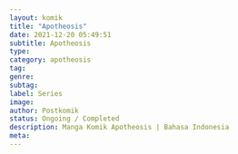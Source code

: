 ```yaml
---
layout: komik
title: "Apotheosis"
date: 2021-12-20 05:49:51
subtitle: Apotheosis
type: 
category: apotheosis
tag: 
genre: 
subtag: 
label: Series
image: 
author: Postkomik
status: Ongoing / Completed
description: Manga Komik Apotheosis | Bahasa Indonesia
meta: 
---
```

